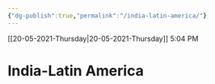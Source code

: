 ```yaml
---
{"dg-publish":true,"permalink":"/india-latin-america/"}
---
```


[[20-05-2021-Thursday\|20-05-2021-Thursday]]  5:04 PM

# India-Latin America